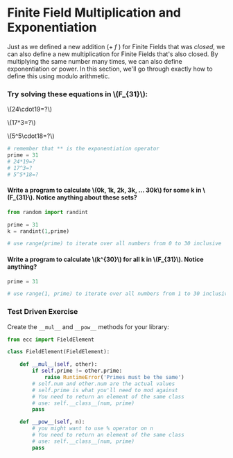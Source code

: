 
# Finite Field Multiplication and Exponentiation

Just as we defined a new addition ($+~f~$) for Finite Fields that was _closed_, we can also define a new multiplication for Finite Fields that's also closed. By multiplying the same number many times, we can also define exponentiation or power. In this section, we'll go through exactly how to define this using modulo arithmetic.

### Try solving these equations in \\(F_{31}\\):

\\(24\cdot19=?\\)

\\(17^3=?\\)

\\(5^5\cdot18=?\\)


```python
# remember that ** is the exponentiation operator
prime = 31
# 24*19=?
# 17^3=?
# 5^5*18=?
```

#### Write a program to calculate \\(0k, 1k, 2k, 3k, ... 30k\\) for some k in \\(F_{31}\\).  Notice anything about these sets?


```python
from random import randint

prime = 31
k = randint(1,prime)

# use range(prime) to iterate over all numbers from 0 to 30 inclusive
```

#### Write a program to calculate \\(k^{30}\\) for all k in \\(F_{31}\\). Notice anything?


```python
prime = 31

# use range(1, prime) to iterate over all numbers from 1 to 30 inclusive
```

### Test Driven Exercise

Create the `__mul__` and `__pow__` methods for your library:


```python
from ecc import FieldElement

class FieldElement(FieldElement):

    def __mul__(self, other):
        if self.prime != other.prime:
            raise RuntimeError('Primes must be the same')
        # self.num and other.num are the actual values
        # self.prime is what you'll need to mod against
        # You need to return an element of the same class
        # use: self.__class__(num, prime)
        pass

    def __pow__(self, n):
        # you might want to use % operator on n
        # You need to return an element of the same class
        # use: self.__class__(num, prime)
        pass
```
